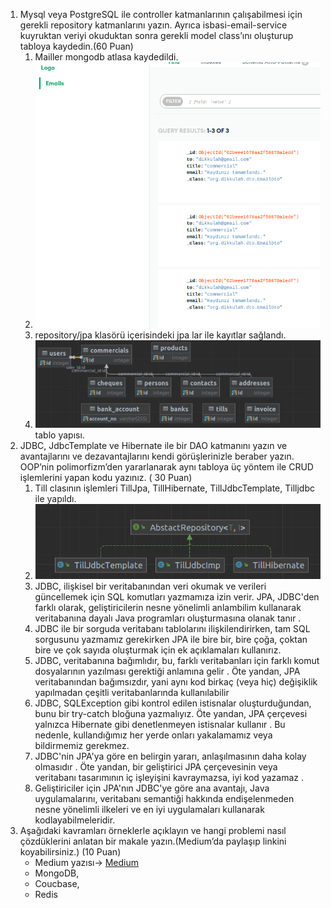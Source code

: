 1. Mysql veya PostgreSQL ile controller katmanlarının çalışabilmesi için gerekli repository katmanlarını yazın. Ayrıca
   isbasi-email-service kuyruktan veriyi okuduktan sonra gerekli model class’ını oluşturup tabloya kaydedin.(60 Puan)
   1. Mailler mongodb atlasa kaydedildi.
   2. <img src="img/mailsave.png">
   3. repository/jpa klasörü içerisindeki jpa lar ile kayıtlar sağlandı.
   4. <img src="img/1.png">  tablo yapısı.
2. JDBC, JdbcTemplate ve Hibernate ile bir DAO katmanını yazın ve avantajlarını ve dezavantajlarını kendi görüşlerinizle
   beraber yazın. OOP’nin polimorfizm’den yararlanarak aynı tabloya üç yöntem ile CRUD işlemlerini yapan kodu yazınız. (
   30 Puan)
   1. Till clasının işlemleri TillJpa, TillHibernate, TillJdbcTemplate, Tilljdbc ile yapıldı.
   2. <img src="img/2.png">
   3. JDBC, ilişkisel bir veritabanından veri okumak ve verileri güncellemek için SQL komutları yazmamıza izin verir. JPA, JDBC'den farklı olarak, geliştiricilerin nesne yönelimli anlambilim kullanarak veritabanına dayalı Java programları oluşturmasına olanak tanır .
   4. JDBC ile bir sorguda veritabanı tablolarını ilişkilendirirken, tam SQL sorgusunu yazmamız gerekirken  JPA ile bire bir, bire çoğa, çoktan bire ve çok sayıda oluşturmak için ek açıklamaları kullanırız.
   5. JDBC, veritabanına bağımlıdır, bu, farklı veritabanları için farklı komut dosyalarının yazılması gerektiği anlamına gelir . Öte yandan, JPA veritabanından bağımsızdır, yani aynı kod birkaç (veya hiç) değişiklik yapılmadan çeşitli veritabanlarında kullanılabilir
   6. JDBC, SQLException gibi kontrol edilen istisnalar oluşturduğundan, bunu bir try-catch bloğuna yazmalıyız. Öte yandan, JPA çerçevesi yalnızca Hibernate gibi denetlenmeyen istisnalar kullanır . Bu nedenle, kullandığımız her yerde onları yakalamamız veya bildirmemiz gerekmez.
   7. JDBC'nin JPA'ya göre en belirgin yararı, anlaşılmasının daha kolay olmasıdır . Öte yandan, bir geliştirici JPA çerçevesinin veya veritabanı tasarımının iç işleyişini kavraymazsa, iyi kod yazamaz .
   8. Geliştiriciler için JPA'nın JDBC'ye göre ana avantajı, Java uygulamalarını, veritabanı semantiği hakkında endişelenmeden nesne yönelimli ilkeleri ve en iyi uygulamaları kullanarak kodlayabilmeleridir.
3. Aşağıdaki kavramları örneklerle açıklayın ve hangi problemi nasıl çözdüklerini anlatan bir makale yazın.(Medium’da
   paylaşıp linkini koyabilirsiniz.) (10 Puan)
   * Medium yazısı-> [Medium](https://medium.com/@dikkulah/mongodb-coucbase-redis-eb23071c2d05 )
   * MongoDB,
   * Coucbase,
   * Redis
